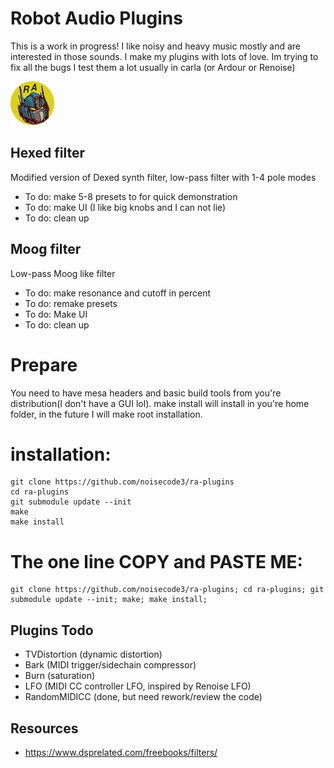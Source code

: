 # Robot Audio Plugins
This is a work in progress! I like noisy and heavy music mostly and are interested in those sounds. I make my plugins with lots of love.
Im trying to fix all the bugs I test them a lot usually in carla (or Ardour or Renoise)

![screenshot](https://raw.githubusercontent.com/noisecode3/ra-plugins/main/extra/RobotAudioLogoTransparent.png "Beta Logo")

## Hexed filter
Modified version of Dexed synth filter, low-pass filter with 1-4 pole modes

 - To do: make 5-8 presets to for quick demonstration
 - To do: make UI (I like big knobs and I can not lie)
 - To do: clean up

## Moog filter
Low-pass Moog like filter

 - To do: make resonance and cutoff in percent
 - To do: remake presets
 - To do: Make UI
 - To do: clean up


# Prepare
You need to have mesa headers and basic build tools from you're distribution(I don't have a GUI lol).
make install will install in you're home folder, in the future I will make root installation.

installation:
=============

    git clone https://github.com/noisecode3/ra-plugins
    cd ra-plugins
    git submodule update --init
    make
    make install

The one line COPY and PASTE ME:
=============

    git clone https://github.com/noisecode3/ra-plugins; cd ra-plugins; git submodule update --init; make; make install;

## Plugins Todo
 - TVDistortion (dynamic distortion)
 - Bark (MIDI trigger/sidechain compressor)
 - Burn (saturation)
 - LFO (MIDI CC controller LFO, inspired by Renoise LFO)
 - RandomMIDICC (done, but need rework/review the code)

## Resources
 - https://www.dsprelated.com/freebooks/filters/